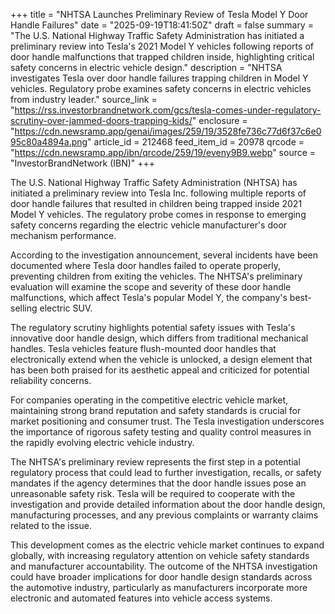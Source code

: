 +++
title = "NHTSA Launches Preliminary Review of Tesla Model Y Door Handle Failures"
date = "2025-09-19T18:41:50Z"
draft = false
summary = "The U.S. National Highway Traffic Safety Administration has initiated a preliminary review into Tesla's 2021 Model Y vehicles following reports of door handle malfunctions that trapped children inside, highlighting critical safety concerns in electric vehicle design."
description = "NHTSA investigates Tesla over door handle failures trapping children in Model Y vehicles. Regulatory probe examines safety concerns in electric vehicles from industry leader."
source_link = "https://rss.investorbrandnetwork.com/gcs/tesla-comes-under-regulatory-scrutiny-over-jammed-doors-trapping-kids/"
enclosure = "https://cdn.newsramp.app/genai/images/259/19/3528fe736c77d6f37c6e095c80a4894a.png"
article_id = 212468
feed_item_id = 20978
qrcode = "https://cdn.newsramp.app/ibn/qrcode/259/19/eveny9B9.webp"
source = "InvestorBrandNetwork (IBN)"
+++

<p>The U.S. National Highway Traffic Safety Administration (NHTSA) has initiated a preliminary review into Tesla Inc. following multiple reports of door handle failures that resulted in children being trapped inside 2021 Model Y vehicles. The regulatory probe comes in response to emerging safety concerns regarding the electric vehicle manufacturer's door mechanism performance.</p><p>According to the investigation announcement, several incidents have been documented where Tesla door handles failed to operate properly, preventing children from exiting the vehicles. The NHTSA's preliminary evaluation will examine the scope and severity of these door handle malfunctions, which affect Tesla's popular Model Y, the company's best-selling electric SUV.</p><p>The regulatory scrutiny highlights potential safety issues with Tesla's innovative door handle design, which differs from traditional mechanical handles. Tesla vehicles feature flush-mounted door handles that electronically extend when the vehicle is unlocked, a design element that has been both praised for its aesthetic appeal and criticized for potential reliability concerns.</p><p>For companies operating in the competitive electric vehicle market, maintaining strong brand reputation and safety standards is crucial for market positioning and consumer trust. The Tesla investigation underscores the importance of rigorous safety testing and quality control measures in the rapidly evolving electric vehicle industry.</p><p>The NHTSA's preliminary review represents the first step in a potential regulatory process that could lead to further investigation, recalls, or safety mandates if the agency determines that the door handle issues pose an unreasonable safety risk. Tesla will be required to cooperate with the investigation and provide detailed information about the door handle design, manufacturing processes, and any previous complaints or warranty claims related to the issue.</p><p>This development comes as the electric vehicle market continues to expand globally, with increasing regulatory attention on vehicle safety standards and manufacturer accountability. The outcome of the NHTSA investigation could have broader implications for door handle design standards across the automotive industry, particularly as manufacturers incorporate more electronic and automated features into vehicle access systems.</p>